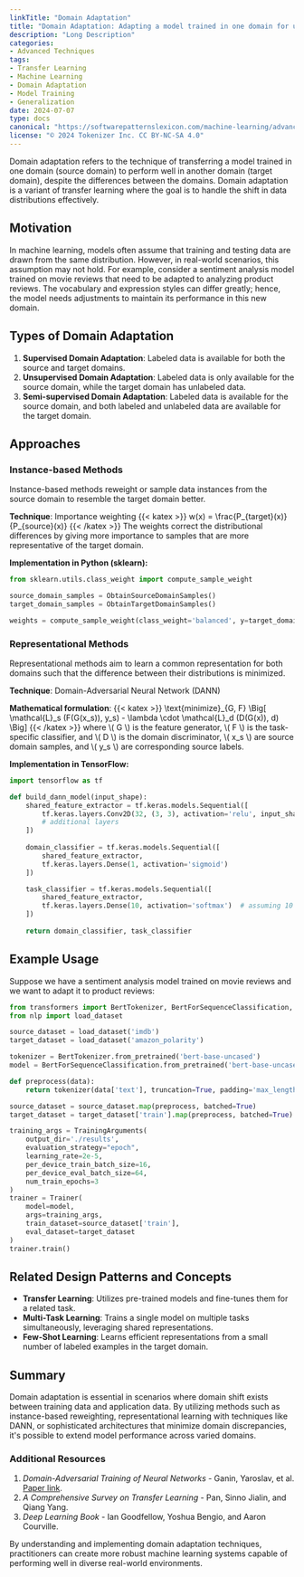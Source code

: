 ```yaml
---
linkTitle: "Domain Adaptation"
title: "Domain Adaptation: Adapting a model trained in one domain for use in another"
description: "Long Description"
categories:
- Advanced Techniques
tags:
- Transfer Learning
- Machine Learning
- Domain Adaptation
- Model Training
- Generalization
date: 2024-07-07
type: docs
canonical: "https://softwarepatternslexicon.com/machine-learning/advanced-techniques/transfer-learning-variants/domain-adaptation"
license: "© 2024 Tokenizer Inc. CC BY-NC-SA 4.0"
---
```



Domain adaptation refers to the technique of transferring a model trained in one domain (source domain) to perform well in another domain (target domain), despite the differences between the domains. Domain adaptation is a variant of transfer learning where the goal is to handle the shift in data distributions effectively.

## Motivation

In machine learning, models often assume that training and testing data are drawn from the same distribution. However, in real-world scenarios, this assumption may not hold. For example, consider a sentiment analysis model trained on movie reviews that need to be adapted to analyzing product reviews. The vocabulary and expression styles can differ greatly; hence, the model needs adjustments to maintain its performance in this new domain.

## Types of Domain Adaptation

1. **Supervised Domain Adaptation**: Labeled data is available for both the source and target domains.
2. **Unsupervised Domain Adaptation**: Labeled data is only available for the source domain, while the target domain has unlabeled data.
3. **Semi-supervised Domain Adaptation**: Labeled data is available for the source domain, and both labeled and unlabeled data are available for the target domain.

## Approaches

### Instance-based Methods

Instance-based methods reweight or sample data instances from the source domain to resemble the target domain better.

**Technique**: Importance weighting
{{< katex >}}
w(x) = \frac{P_{target}(x)}{P_{source}(x)}
{{< /katex >}}
The weights correct the distributional differences by giving more importance to samples that are more representative of the target domain.

**Implementation in Python (sklearn):**

```python
from sklearn.utils.class_weight import compute_sample_weight

source_domain_samples = ObtainSourceDomainSamples()
target_domain_samples = ObtainTargetDomainSamples()

weights = compute_sample_weight(class_weight='balanced', y=target_domain_samples)
```

### Representational Methods

Representational methods aim to learn a common representation for both domains such that the difference between their distributions is minimized.

**Technique**: Domain-Adversarial Neural Network (DANN)


**Mathematical formulation**:
{{< katex >}}
\text{minimize}_{G, F} \Big[ \mathcal{L}_s (F(G(x_s)), y_s) - \lambda \cdot \mathcal{L}_d (D(G(x)), d) \Big]
{{< /katex >}}
where \\( G \\) is the feature generator, \\( F \\) is the task-specific classifier, and \\( D \\) is the domain discriminator, \\( x_s \\) are source domain samples, and \\( y_s \\) are corresponding source labels.

**Implementation in TensorFlow:**

```python
import tensorflow as tf

def build_dann_model(input_shape):
    shared_feature_extractor = tf.keras.models.Sequential([
        tf.keras.layers.Conv2D(32, (3, 3), activation='relu', input_shape=input_shape),
        # additional layers
    ])
    
    domain_classifier = tf.keras.models.Sequential([
        shared_feature_extractor,
        tf.keras.layers.Dense(1, activation='sigmoid')
    ])

    task_classifier = tf.keras.models.Sequential([
        shared_feature_extractor,
        tf.keras.layers.Dense(10, activation='softmax')  # assuming 10 classes for example
    ])
    
    return domain_classifier, task_classifier
```

## Example Usage

Suppose we have a sentiment analysis model trained on movie reviews and we want to adapt it to product reviews:

```python
from transformers import BertTokenizer, BertForSequenceClassification, Trainer, TrainingArguments
from nlp import load_dataset

source_dataset = load_dataset('imdb')
target_dataset = load_dataset('amazon_polarity')

tokenizer = BertTokenizer.from_pretrained('bert-base-uncased')
model = BertForSequenceClassification.from_pretrained('bert-base-uncased')

def preprocess(data):
    return tokenizer(data['text'], truncation=True, padding='max_length')

source_dataset = source_dataset.map(preprocess, batched=True)
target_dataset = target_dataset['train'].map(preprocess, batched=True)

training_args = TrainingArguments(
    output_dir='./results',
    evaluation_strategy="epoch",
    learning_rate=2e-5,
    per_device_train_batch_size=16,
    per_device_eval_batch_size=64,
    num_train_epochs=3
)
trainer = Trainer(
    model=model,
    args=training_args,
    train_dataset=source_dataset['train'],
    eval_dataset=target_dataset
)
trainer.train()
```

## Related Design Patterns and Concepts

- **Transfer Learning**: Utilizes pre-trained models and fine-tunes them for a related task.
- **Multi-Task Learning**: Trains a single model on multiple tasks simultaneously, leveraging shared representations.
- **Few-Shot Learning**: Learns efficient representations from a small number of labeled examples in the target domain.

## Summary

Domain adaptation is essential in scenarios where domain shift exists between training data and application data. By utilizing methods such as instance-based reweighting, representational learning with techniques like DANN, or sophisticated architectures that minimize domain discrepancies, it's possible to extend model performance across varied domains.

### Additional Resources

1. *Domain-Adversarial Training of Neural Networks* - Ganin, Yaroslav, et al. [Paper link](https://arxiv.org/abs/1505.07818).
2. *A Comprehensive Survey on Transfer Learning* - Pan, Sinno Jialin, and Qiang Yang.
3. *Deep Learning Book* - Ian Goodfellow, Yoshua Bengio, and Aaron Courville.

By understanding and implementing domain adaptation techniques, practitioners can create more robust machine learning systems capable of performing well in diverse real-world environments.
